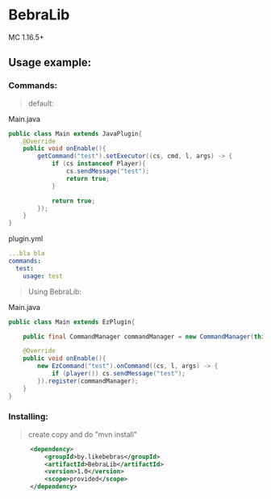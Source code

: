 # BebraLib
MC 1.16.5+

## Usage example:
### Commands:
> default:

Main.java
```java
public class Main extends JavaPlugin{
    @Override
    public void onEnable(){
        getCommand("test").setExecutor((cs, cmd, l, args) -> {
            if (cs instanceof Player){
                cs.sendMessage("test");
                return true;
            }

            return true;
        });
    }
}
```
plugin.yml
```yaml
...bla bla
commands:
  test:
    usage: test
```

> Using BebraLib:

Main.java
```java
public class Main extends EzPlugin{

    public final CommandManager commandManager = new CommandManager(this);

    @Override
    public void onEnable(){
        new EzCommand("test").onCommand((cs, l, args) -> {
            if (player()) cs.sendMessage("test");
        }).register(commandManager); 
    }
}
```

### Installing:

>create copy and do "mvn install"

```xml
      <dependency>
          <groupId>by.likebebras</groupId>
          <artifactId>BebraLib</artifactId>
          <version>1.0</version>
          <scope>provided</scope>
      </dependency>
```
